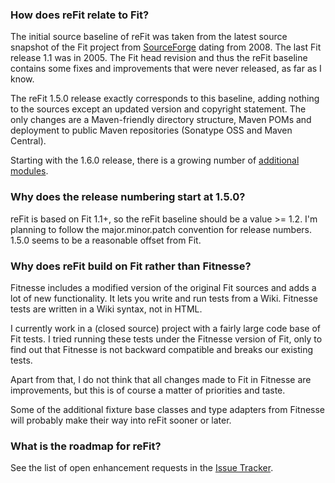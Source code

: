 ### How does reFit relate to Fit? ###

The initial source baseline of reFit was taken from the latest source snapshot of the Fit project from [SourceForge](http://sourceforge.net/projects/fit) dating from 2008. The last Fit release 1.1 was in 2005. The Fit head revision and thus the reFit baseline contains some fixes and improvements that were never released, as far as I know.

The reFit 1.5.0 release exactly corresponds to this baseline, adding nothing to the sources except an updated version and copyright statement. The only changes are a Maven-friendly directory structure, Maven POMs and deployment to public Maven repositories (Sonatype OSS and Maven Central).

Starting with the 1.6.0 release, there is a growing number of [additional modules](ModuleList.md).

### Why does the release numbering start at 1.5.0? ###

reFit is based on Fit 1.1+, so the reFit baseline should be a value >= 1.2. I'm planning to follow the major.minor.patch convention for release numbers. 1.5.0 seems to be a reasonable offset from Fit.

### Why does reFit build on Fit rather than Fitnesse? ###

Fitnesse includes a modified version of the original Fit sources and adds a lot of new functionality. It lets you write and run tests from a Wiki. Fitnesse tests are written in a Wiki syntax, not in HTML.

I currently work in a (closed source) project with a fairly large code base of Fit tests. I tried running these tests under the Fitnesse version of Fit, only to find out that Fitnesse is not backward compatible and breaks our existing tests.

Apart from that, I do not think that all changes made to Fit in Fitnesse are improvements, but this is of course a matter of priorities and taste.

Some of the additional fixture base classes and type adapters from Fitnesse will probably make their way into reFit sooner or later.

### What is the roadmap for reFit? ###

See the list of open enhancement requests in the
[Issue Tracker](http://code.google.com/p/refit/issues/list?can=2&q=Type%3DEnhancement+&colspec=ID+Type+Status+Priority+Milestone+Owner+Summary&cells=tiles).